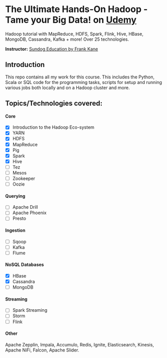 
# The Ultimate Hands-On Hadoop - Tame your Big Data! on [Udemy](https://www.udemy.com/the-ultimate-hands-on-hadoop-tame-your-big-data/)

Hadoop tutorial with MapReduce, HDFS, Spark, Flink, Hive, HBase, MongoDB, Cassandra, Kafka + more! Over 25 technologies.

**Instructor:**  [Sundog Education by Frank Kane](https://www.udemy.com/user/frankkane/)

## Introduction

 This repo contains all my work for this course. This includes the Python, Scala or SQL code for the programming tasks, scripts for setup and running various jobs both locally and on a Hadoop cluster and more.


## **Topics/Technologies covered:**

#### Core
- [x] Introduction to the Hadoop Eco-system
- [x] YARN
- [x] HDFS
- [x] MapReduce
- [x] Pig
- [x] Spark
- [x] Hive
- [ ] Tez
- [ ] Mesos
- [ ] Zookeeper
- [ ] Oozie
#### Querying
- [ ] Apache Drill
- [ ] Apache Phoenix
- [ ] Presto
#### Ingestion
- [ ] Sqoop
- [ ] Kafka
- [ ] Flume
#### NoSQL Databases
- [x] HBase
- [x] Cassandra
- [ ] MongoDB
#### Streaming
- [ ] Spark Streaming
- [ ] Storm
- [ ] Flink
#### Other
Apache Zepplin, Impala, Accumulo, Redis, Ignite, Elasticsearch, Kinesis, Apache NiFi, Falcon, Apache Slider.